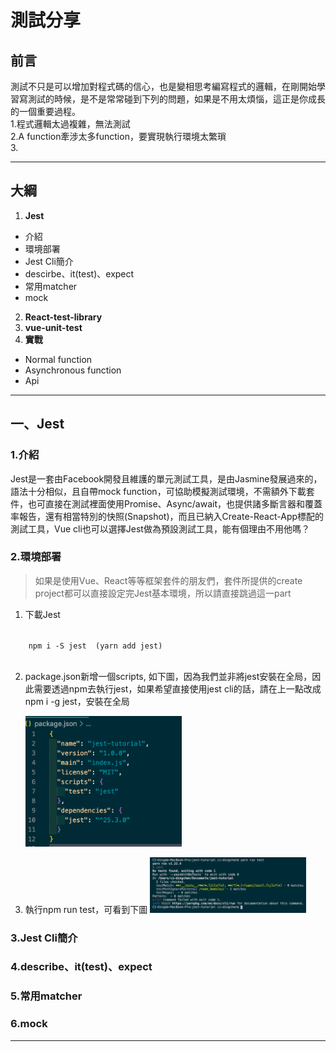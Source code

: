 # 測試分享
## 前言
測試不只是可以增加對程式碼的信心，也是變相思考編寫程式的邏輯，在剛開始學習寫測試的時候，是不是常常碰到下列的問題，如果是不用太煩惱，這正是你成長的一個重要過程。  
1.程式邏輯太過複雜，無法測試  
2.A function牽涉太多function，要實現執行環境太繁瑣  
3. 

---

## 大綱
1. **Jest**
  * 介紹
  * 環境部署
  * Jest Cli簡介
  * descirbe、it(test)、expect
  * 常用matcher
  * mock  
2. **React-test-library**
3. **vue-unit-test**
4. **實戰**
  * Normal function
  * Asynchronous function
  * Api  

---

## 一、Jest
### 1.介紹  
Jest是一套由Facebook開發且維護的單元測試工具，是由Jasmine發展過來的，語法十分相似，且自帶mock function，可協助模擬測試環境，不需額外下載套件，也可直接在測試裡面使用Promise、Async/await，也提供諸多斷言器和覆蓋率報告，還有相當特別的快照(Snapshot)，而且已納入Create-React-App標配的測試工具，Vue cli也可以選擇Jest做為預設測試工具，能有個理由不用他嗎？
### 2.環境部署
  >如果是使用Vue、React等等框架套件的朋友們，套件所提供的create project都可以直接設定完Jest基本環境，所以請直接跳過這一part
  1. 下載Jest  

  <code>
    npm i -S jest  (yarn add jest)  
  </code>  

  2. package.json新增一個scripts, 如下圖，因為我們並非將jest安裝在全局，因此需要透過npm去執行jest，如果希望直接使用jest cli的話，請在上一點改成npm i -g jest，安裝在全局

      <img src="./images/Jest/scripts.png" alt="'test': 'jest'" width="250" />  
  3. 執行npm run test，可看到下圖
    <img src="./images/Jest/npm-run-test.png" alt="'test': 'jest'" width="250" />

### 3.Jest Cli簡介
### 4.describe、it(test)、expect
### 5.常用matcher
### 6.mock

---
